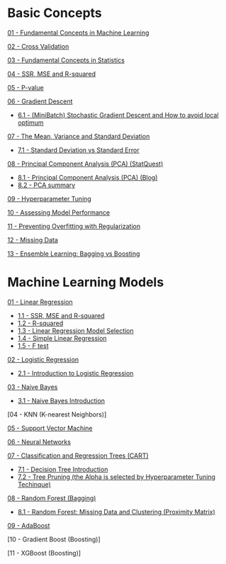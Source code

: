 # Basic Concepts

[01 - Fundamental Concepts in Machine Learning](https://github.com/yangshiteng/StatQuest-Study-Notes/blob/main/Notes/01%20-%20Fundamental%20Concepts%20in%20Machine%20Learning.md)

[02 - Cross Validation](https://github.com/yangshiteng/StatQuest-Study-Notes/blob/main/Notes/02%20-%20Cross%20Validation.md)

[03 - Fundamental Concepts in Statistics](https://github.com/yangshiteng/StatQuest-Study-Notes/blob/main/Notes/03%20-%20Fundamental%20Concepts%20in%20Statistics.md)

[04 - SSR, MSE and R-squared](https://github.com/yangshiteng/StatQuest-Study-Notes/blob/main/Notes/SSR%2C%20MSE%20and%20R-squared.md)

[05 - P-value](https://github.com/yangshiteng/StatQuest-Study-Notes/blob/main/Notes/P-value.md)

[06 - Gradient Descent](https://github.com/yangshiteng/StatQuest-Study-Notes/blob/main/Notes/05%20-%20Gradient%20Descent.md)
* [6.1 - (MiniBatch) Stochastic Gradient Descent and How to avoid local optimum](https://github.com/yangshiteng/StatQuest-Study-Notes/blob/main/Notes/Stochastic%20Gradient%20Descent.md)

[07 - The Mean, Variance and Standard Deviation](https://github.com/yangshiteng/StatQuest-Study-Notes/blob/main/Notes/13%20-%20Mean%2C%20Variance%20and%20Standard%20Deviation.md)
* [7.1 - Standard Deviation vs Standard Error](https://github.com/yangshiteng/StatQuest-Study-Notes/blob/main/Notes/Standard%20Deviation%20vs%20Standard%20Error.md)

[08 - Principal Component Analysis (PCA) (StatQuest)](https://github.com/yangshiteng/StatQuest-Study-Notes/blob/main/Notes/statquest_pca_study_guide_v2.pdf)
* [8.1 - Principal Component Analysis (PCA) (Blog)](https://github.com/yangshiteng/StatQuest-Study-Notes/blob/main/Notes/14.2%20-%20Principal%20Component%20Analysis%20(PCA)%20(Blog).md)
* [8.2 - PCA summary](https://github.com/yangshiteng/StatQuest-Study-Notes/blob/main/Notes/PCA%20summary.md)

[09 - Hyperparameter Tuning](https://github.com/yangshiteng/StatQuest-Study-Notes/blob/main/Notes/Hyperparameter%20Tuning.md)

[10 - Assessing Model Performance](https://github.com/yangshiteng/StatQuest-Study-Notes/blob/main/Notes/08%20-%20Assessing%20Model%20Performance.md)

[11 - Preventing Overfitting with Regularization](https://github.com/yangshiteng/StatQuest-Study-Notes/blob/main/Notes/09%20-%20Preventing%20Overfitting%20with%20Regularization.md)

[12 - Missing Data](https://github.com/yangshiteng/StatQuest-Study-Notes/blob/main/Notes/missing%20data.pdf)

[13 - Ensemble Learning: Bagging vs Boosting](https://github.com/yangshiteng/StatQuest-Study-Notes/blob/main/Notes/Bagging%20vs%20Boosting.md)

# Machine Learning Models

[01 - Linear Regression](https://github.com/yangshiteng/StatQuest-Study-Notes/blob/main/Notes/04%20-%20Linear%20Regression.md)
* [1.1 - SSR, MSE and R-squared](https://github.com/yangshiteng/StatQuest-Study-Notes/blob/main/Notes/SSR%2C%20MSE%20and%20R-squared.md)
* [1.2 - R-squared](https://github.com/yangshiteng/StatQuest-Study-Notes/blob/main/Notes/R-squared.md)
* [1.3 - Linear Regression Model Selection](https://github.com/yangshiteng/StatQuest-Study-Notes/blob/main/Notes/Regression%20Model%20Selection.md)
* [1.4 - Simple Linear Regression](https://github.com/yangshiteng/StatQuest-Study-Notes/blob/main/Notes/simple%20linear%20regression.md)
* [1.5 - F test](https://github.com/yangshiteng/StatQuest-Study-Notes/blob/main/Notes/Ftestforlinearregression.md)

[02 - Logistic Regression](https://github.com/yangshiteng/StatQuest-Study-Notes/blob/main/Notes/06%20-%20Logistic%20Regression.md)
* [2.1 - Introduction to Logistic Regression](https://github.com/yangshiteng/StatQuest-Study-Notes/blob/main/Notes/Introduction%20to%20logistic%20regression.md)

[03 - Naive Bayes](https://github.com/yangshiteng/StatQuest-Study-Notes/blob/main/Notes/07%20-%20Naive%20Bayes.md)
* [3.1 - Naive Bayes Introduction](https://github.com/yangshiteng/StatQuest-Study-Notes/blob/main/Notes/Naive%20Bayes%20Introduction.md)

[04 - KNN (K-nearest Neighbors)]

[05 - Support Vector Machine](https://github.com/yangshiteng/StatQuest-Study-Notes/blob/main/Notes/11%20-%20Support%20Vector%20Machine.md)

[06 - Neural Networks](https://github.com/yangshiteng/StatQuest-Study-Notes/blob/main/Notes/12%20-%20Neural%20Networks.md)

[07 - Classification and Regression Trees (CART)](https://github.com/yangshiteng/StatQuest-Study-Notes/blob/main/Notes/10%20-%20Classification%20and%20Regression%20Trees.md)
* [7.1 - Decision Tree Introduction](https://github.com/yangshiteng/StatQuest-Study-Notes/blob/main/Notes/Decision%20Tree%20Introduction.md)
* [7.2 - Tree Pruning (the Alpha is selected by Hyperparameter Tuning Techinque)](https://github.com/yangshiteng/StatQuest-Study-Notes/blob/main/Notes/Pruning%20the%20tree%20model.md)

[08 - Random Forest (Bagging)](https://github.com/yangshiteng/StatQuest-Study-Notes/blob/main/Notes/RandomForest.pdf)
* [8.1 - Random Forest: Missing Data and Clustering (Proximity Matrix)](https://github.com/yangshiteng/StatQuest-Study-Notes/blob/main/Notes/TreemodelMissingdata.pdf)

[09 - AdaBoost](https://github.com/yangshiteng/StatQuest-Study-Notes/blob/main/Notes/AdaBoost.pdf)

[10 - Gradient Boost (Boosting)]

[11 - XGBoost (Boosting)]
